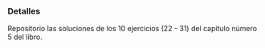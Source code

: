 ### Detalles
Repositorio las soluciones de los 10 ejercicios (22 - 31) del capítulo número 5 del libro.
